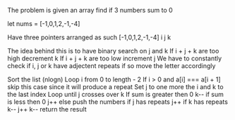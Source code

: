 The problem is given an array find if 3 numbers sum to 0

let nums = [-1,0,1,2,-1,-4]

Have three pointers arranged as such
[-1,0,1,2,-1,-4]
  i j         k
  
The idea behind this is to have binary search on j and k
If i + j + k are too high decrement k
If i + j + k are too low increment j
We have to constantly check if i, j or k have adjectent repeats if so move the letter accordingly
  
Sort the list (nlogn)
Loop i from 0 to length - 2
If i > 0 and a[i] === a[i + 1] skip this case since it will produce a repeat
Set j to one more the i and k to the last index
Loop until j crosses over k
If sum is greater then 0 k--
if sum is less then 0 j++
else
  push the numbers
  if j has repeats j++
  if k has repeats k--
  j++ k--
return the result

